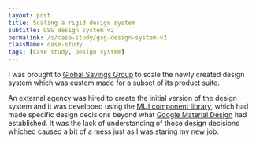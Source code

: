 ```yaml
---
layout: post
title: Scaling a rigid design system
subtitle: GSG design system v2
permalink: /s/case-study/gsg-design-system-v2
className: case-study
tags: [Case study, Design system]
---
```


I was brought to [Global Savings Group](https://www.global-savings-group.com/) to scale the newly created design system which was custom made for a subset of its product suite.

An external agency was hired to create the initial version of the design system and it was developed using the [MUI component library](https://mui.com/), which had made specific design decisions beyond what [Google Material Design]() had established. It was the lack of understanding of those design decisions whiched caused a bit of a mess just as I was staring my new job.
